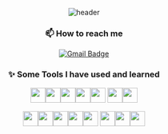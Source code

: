 <div align="center">

<!--
**HyeonseoJUNG/HyeonseoJUNG** is a ✨ _special_ ✨ repository because its `README.md` (this file) appears on your GitHub profile.

Here are some ideas to get you started:

- 🔭 I’m currently working on ...
- 🌱 I’m currently learning ...
- 👯 I’m looking to collaborate on ...
- 🤔 I’m looking for help with ...
- 💬 Ask me about ...
- 📫 How to reach me: ...
- 😄 Pronouns: ...
- ⚡ Fun fact: ...
-->

<!-- Header -->
![header](https://capsule-render.vercel.app/api?type=waving&color=auto&height=300&section=header&text=Hyeonseo%20Jung&fontSize=70)

<!-- Contact -->
<div align="center">
<h3>📫 How to reach me</h3>
</div>

[![Gmail Badge](https://img.shields.io/badge/hyeonseo.jung29@gmail.com-d14836?style=flat-square&logo=Gmail&logoColor=white&link=mailto:hyeonseo.jung29@gmail.com)](mailto:hyeonseo.jung29@gmail.com)

<!-- 

[![Linkedin Badge](https://img.shields.io/badge/-Hyeonseo%20Jung-blue?style=flat-square&logo=Linkedin&logoColor=white&link=https://www.linkedin.com/in/hyeonseo-jung-9354001b6)](https://www.linkedin.com/in/hyeonseo-jung-9354001b6) 

-->

<!-- Skills -->
<div align="center">
<h3>✨ Some Tools I have used and learned</h3>
</div>
<img height=30 src="https://cdn.jsdelivr.net/gh/devicons/devicon/icons/java/java-original.svg"/><img height=30 src="https://cdn.jsdelivr.net/gh/devicons/devicon/icons/spring/spring-original.svg" /><img height=30 src="https://cdn.jsdelivr.net/gh/devicons/devicon/icons/mongodb/mongodb-original-wordmark.svg" /><img height=30 src="https://cdn.jsdelivr.net/gh/devicons/devicon/icons/mysql/mysql-original.svg" /><img height=30 src="https://cdn.jsdelivr.net/gh/devicons/devicon/icons/amazonwebservices/amazonwebservices-original.svg" />
<img height=30 src="https://cdn.jsdelivr.net/gh/devicons/devicon/icons/docker/docker-plain.svg" /><img height=30 src="https://cdn.jsdelivr.net/gh/devicons/devicon/icons/android/android-original.svg" />

<img height=30 src="https://cdn.jsdelivr.net/gh/devicons/devicon/icons/dot-net/dot-net-original.svg" /><img height=30  src="https://cdn.jsdelivr.net/gh/devicons/devicon/icons/jupyter/jupyter-original.svg" /><img height=30 src="https://cdn.jsdelivr.net/gh/devicons/devicon/icons/pandas/pandas-original.svg" /><img height=30 src="https://cdn.jsdelivr.net/gh/devicons/devicon/icons/tensorflow/tensorflow-original.svg" /><img height=30 src="https://cdn.jsdelivr.net/gh/devicons/devicon/icons/python/python-original.svg" />
<img height=30 src="https://cdn.jsdelivr.net/gh/devicons/devicon/icons/c/c-original.svg" /><img height=30 src="https://cdn.jsdelivr.net/gh/devicons/devicon/icons/cplusplus/cplusplus-original.svg" /><img height=30 src="https://cdn.jsdelivr.net/gh/devicons/devicon/icons/csharp/csharp-original.svg" />














<!--
![HyeonseoJUNG's github stats](https://github-readme-stats.vercel.app/api?username=HyeonseoJUNG&show_icons=true)
[![HyeonseoJUNG's github stats](https://github-readme-stats.vercel.app/api/top-langs/?username=HyeonseoJUNG&show_icons=true&hide_border=true&title_color=004386&icon_color=004386&layout=compact)](https://github.com/HyeonseoJUNG)
-->

</div>
